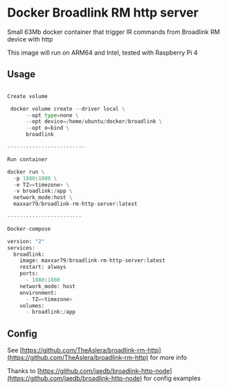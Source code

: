 # Docker Broadlink RM http server

Small 63Mb docker container that trigger IR commands from Broadlink RM device with http

This image will run on ARM64 and Intel, tested with Raspberry Pi 4


## Usage

```python

Create volume

 docker volume create --driver local \
      --opt type=none \
      --opt device=/home/ubuntu/docker/broadlink \
      --opt o=bind \
      broadlink

-------------------------

Run container

docker run \
  -p 1880:1880 \
  -e TZ=<timezone> \
  -v broadlink:/app \
  network_mode:host \
  maxxar79/broadlink-rm-http-server:latest

------------------------

Docker-compose

version: "2"
services:
  broadlink:
    image: maxxar79/broadlink-rm-http-server:latest
    restart: always
    ports:
      - 1880:1880
    network_mode: host
    environment:
      - TZ=<timezone>
    volumes:
      - broadlink:/app

```

## Config

See [https://github.com/TheAslera/broadlink-rm-http](https://github.com/TheAslera/broadlink-rm-http) for more info

Thanks to [https://github.com/jaedb/broadlink-http-node](https://github.com/jaedb/broadlink-http-node) for config examples